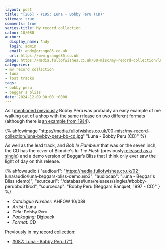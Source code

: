 ```yaml
---
layout: post
title: "[205] - #195: Luna - Bobby Peru (CD)"
sitemap: true
comments: true
series-title: My record collection
catno: 10/088
author:
  display_name: Andy
  login: admin
  email: andy@grange85.co.uk
  url: https://www.grange85.co.uk
image: https://media.fullofwishes.co.uk/00-misc/my-record-collection/luna-bobby-peru-bb-cd.jpg
categories:
- my record collection
- luna
- lost tracks
tags:
- bobby peru
- beggar's bliss
date: 2024-12-09 00:00 +0000
---
```

As I [mentioned previously](/2023/11/16/my-record-collection-087-luna-bobby-peru-7/) Bobby Peru was probably an early example of me walking out of a shop with the same release on two different formats (although there is [an example from 1984](https://www.grange85.co.uk/swirling/2024/03/01/60-albums-1984-motorhead-no-remorse/)).

{% ahfowimage "https://media.fullofwishes.co.uk/00-misc/my-record-collection/luna-bobby-peru-bb-cd.jpg" "Luna - Bobby Peru (CD)" %}

As well as the lead track, and _Bob le Flambeur_ that was on the seven inch, the CD has the cover of Blondie's _In The Flesh_ (previously [released as a single](/2024/07/18/my-record-collection-154-luna-in-the-flesh/)) and a demo version of Beggar's Bliss that I think only ever saw the light of day on this release.

{% ahfowaudio {
"audiourl": "https://media.fullofwishes.co.uk/02-luna/audio/luna-beggars-bliss-demo.mp3",
"audiocap": "Luna - Beggar's Bliss (demo)",
"sourceurl": "/database/luna/releases/singles/#bobby-perubbq319cd",
"sourcecap": "Bobby Peru (Beggars Banquet, 1997 - CD)"
} %}

 - *Catalogue Number:* AHFOW 10/088
 - *Artist:* Luna
 - *Title:* Bobby Peru
 - *Packaging:* Digipack
 - *Format:* CD

Previously in [my record collection](/category/my-record-collection):
 - [#087: Luna - Bobby Peru (7")](/2023/11/16/my-record-collection-087-luna-bobby-peru-7/)
